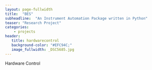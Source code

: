 ```yaml
---
layout: page-fullwidth
title:  "BES"
subheadline:  "An Instrument Automation Package written in Python"
teaser: "Research Project"
categories:
    - projects
header:
   title: hardwarecontrol
   background-color: "#EFC94C;"
   image_fullwidth: _DSC5685.jpg
---
```


Hardware Control
